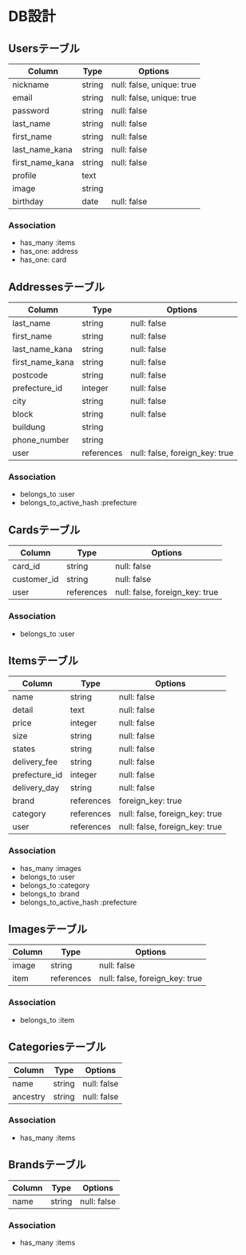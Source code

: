 # DB設計

## Usersテーブル
|Column|Type|Options|
|------|----|-------|
|nickname|string|null: false, unique: true|
|email|string|null: false, unique: true|
|password|string|null: false|
|last_name|string|null: false|
|first_name|string|null: false|
|last_name_kana|string|null: false|
|first_name_kana|string|null: false|
|profile|text||
|image|string||
|birthday|date|null: false|
### Association
- has_many :items
- has_one: address
- has_one: card

## Addressesテーブル
|Column|Type|Options|
|------|----|-------|
|last_name|string|null: false|
|first_name|string|null: false|
|last_name_kana|string|null: false|
|first_name_kana|string|null: false|
|postcode|string|null: false|
|prefecture_id|integer|null: false|
|city|string|null: false|
|block|string|null: false|
|buildung|string||
|phone_number|string||
|user|references|null: false, foreign_key: true|
### Association
- belongs_to :user
- belongs_to_active_hash :prefecture

## Cardsテーブル
|Column|Type|Options|
|------|----|-------|
|card_id|string|null: false|
|customer_id|string|null: false|
|user|references|null: false, foreign_key: true|
### Association
- belongs_to :user

## Itemsテーブル
|Column|Type|Options|
|------|----|-------|
|name|string|null: false|
|detail|text|null: false|
|price|integer|null: false|
|size|string|null: false|
|states|string|null: false|
|delivery_fee|string|null: false|
|prefecture_id|integer|null: false|
|delivery_day|string|null: false|
|brand|references|foreign_key: true|
|category|references|null: false, foreign_key: true|
|user|references|null: false, foreign_key: true|
### Association
- has_many :images
- belongs_to :user
- belongs_to :category
- belongs_to :brand
- belongs_to_active_hash :prefecture

## Imagesテーブル
|Column|Type|Options|
|------|----|-------|
|image|string|null: false|
|item|references|null: false, foreign_key: true|
### Association
- belongs_to :item

## Categoriesテーブル
|Column|Type|Options|
|------|----|-------|
|name|string|null: false|
|ancestry|string|null: false|
### Association
- has_many :items

## Brandsテーブル
|Column|Type|Options|
|------|----|-------|
|name|string|null: false|
### Association
- has_many :items
